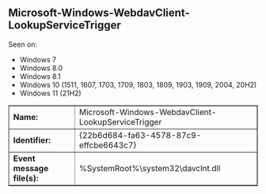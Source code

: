 ## Microsoft-Windows-WebdavClient-LookupServiceTrigger

Seen on:
* Windows 7
* Windows 8.0
* Windows 8.1
* Windows 10 (1511, 1607, 1703, 1709, 1803, 1809, 1903, 1909, 2004, 20H2)
* Windows 11 (21H2)

<table border="1" class="docutils">
  <tbody>
    <tr>
      <td><b>Name:</b></td>
      <td>Microsoft-Windows-WebdavClient-LookupServiceTrigger</td>
    </tr>
    <tr>
      <td><b>Identifier:</b></td>
      <td>{22b6d684-fa63-4578-87c9-effcbe6643c7}</td>
    </tr>
    <tr>
      <td><b>Event message file(s):</b></td>
      <td>%SystemRoot%\system32\davclnt.dll</td>
    </tr>
  </tbody>
</table>

&nbsp;

